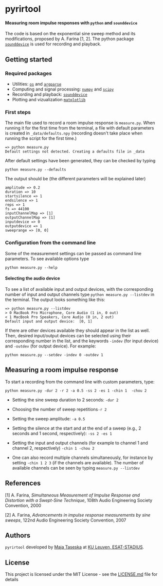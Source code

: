 # pyrirtool

#### Measuring room impulse responses with ```python``` and ```sounddevice```

The code is based on the exponential sine sweep method and its modifications, proposed by A. Farina [1, 2]. The python package [```sounddevice```](https://python-sounddevice.readthedocs.io/en/0.3.12/) is used for recording and playback.


## Getting started

### Required packages


* Utilities: [```os```](https://docs.python.org/3/library/os.html) and [```argparse```](https://docs.python.org/3/library/argparse.html)
* Computing and signal processing: [```numpy```](https://www.numpy.org) and [```scipy```](https://docs.scipy.org/doc/scipy/reference/signal.html)
* Recording and playback: [```sounddevice```](https://python-sounddevice.readthedocs.io/en/0.3.12/)
* Plotting and vizualization [```matplotlib```](https://matplotlib.org)

### First steps
The main file used to record a room impulse response is ```measure.py```. When running  it for the first time from the terminal, a file with default parameters is created in ```_data/defaults.npy``` (recording doesn't take place when running the script for the first time.)
```
=> python measure.py
Default settings not detected. Creating a defaults file in _data
```

After default settings have been generated, they can be checked by typing
```
python measure.py --defaults
```
The output should be (the different parameters will be explained later)
```
amplitude => 0.2
duration => 10
startsilence => 1
endsilence => 1
reps => 1
fs => 44100
inputChannelMap => [1]
outputChannelMap => [1]
inputdevice => 0
outputdevice => 1
sweeprange => [0, 0]
```



### Configuration from the command line

Some of the measurement settings can be passed as command line parameters. To see available options type
```
python measure.py --help
```

#### Selecting the audio device
To see a list of available input and output devices, with the corresponding number of input and output channels type ```python measure.py --listdev``` in the terminal. The output looks something like this:
```
=> python measure.py --listdev
> 0 MacBook Pro Microphone, Core Audio (1 in, 0 out)
< 1 MacBook Pro Speakers, Core Audio (0 in, 2 out)
Default input and output device:  [0, 1]

```
If there are other devices available they should appear in the list as well. Then, desired input/output devices can be selected using their corresponding number in the list, and the keywords ```-indev``` (for input device) and ```-outdev``` (for output device). For example:
```
python measure.py --setdev -indev 0 -outdev 1
```

## Measuring a room impulse response

To start a recording from the command line with custom parameters, type:
```
python measure.py -dur 2 -r 2 -a 0.5 -ss 2 -es 1 -chin 1  -chou 2
```

  - Setting the sine sweep duration to 2 seconds: ```-dur 2```

  - Choosing the number of sweep repetitions```-r 2```  

  - Setting the sweep amplitude:  ```-a 0.5```
  - Setting the silence at the start and at the end of a sweep (e.g., 2 seconds and 1 second, respectively):  ```-ss 2 -es 1```

  -  Setting the input and output channels (for example to channel 1 and channel 2, respectively) ```-chin 1 -chou 2```

-  One can also record multiple channels simultaneously, for instance by setting ```-chin 1 2 3``` (if the channels are available). The number of available channels can be seen by typing ```measure.py --listdev```






## References


[1] A. Farina, *Simultaneous Measurement of Impulse Response and Distortion with a Swept-Sine Technique*, 108th Audio Engineering Society Convention, 2000

[2] A. Farina, *Advancements in impulse response measurements by sine sweeps*, 122nd Audio Engineering Society Convention, 2007


## Authors

`pyrirtool` developed by  [Maja Taseska](https://github.com/maj4e) at [KU Leuven, ESAT-STADIUS](https://www.esat.kuleuven.be/stadius/).



## License

This project is licensed under the MIT License - see the [LICENSE.md](LICENSE.md) file for details
